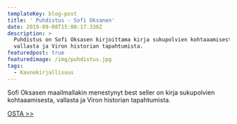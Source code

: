 ```yaml
---
templateKey: blog-post
title: ' Puhdistus - Sofi Oksanen'
date: 2019-09-08T15:00:17.336Z
description: >
  Puhdistus on Sofi Oksasen kirjoittama kirja sukupolvien kohtaaamisesta,
  vallasta ja Viron historian tapahtumista.
featuredpost: true
featuredimage: /img/puhdistus.jpg
tags:
  - Kaunokirjallisuus
---
```

Sofi Oksasen maailmallakin menestynyt best seller on kirja sukupolvien kohtaaamisesta, vallasta ja Viron historian tapahtumista.



[OSTA >>](http://clk.tradedoubler.com/click?p(345)a(1824918)g(16952822)url(http://cdon.fi/kirjat/oksanen%2c_sofi/puhdistus_%2810_cd-levy%C3%A4%29-4339716))
